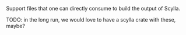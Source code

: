 Support files that one can directly consume to build the output of Scylla.

TODO: in the long run, we would love to have a scylla crate with these, maybe?
